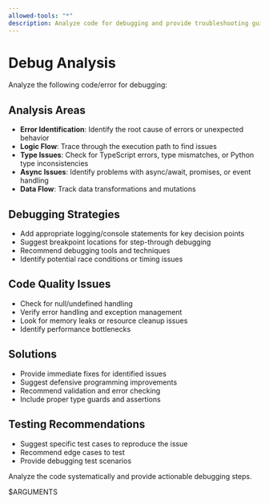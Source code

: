 ```yaml
---
allowed-tools: "*"
description: Analyze code for debugging and provide troubleshooting guidance
---
```


# Debug Analysis

Analyze the following code/error for debugging:

## Analysis Areas
- **Error Identification**: Identify the root cause of errors or unexpected behavior
- **Logic Flow**: Trace through the execution path to find issues
- **Type Issues**: Check for TypeScript errors, type mismatches, or Python type inconsistencies
- **Async Issues**: Identify problems with async/await, promises, or event handling
- **Data Flow**: Track data transformations and mutations

## Debugging Strategies
- Add appropriate logging/console statements for key decision points
- Suggest breakpoint locations for step-through debugging
- Recommend debugging tools and techniques
- Identify potential race conditions or timing issues

## Code Quality Issues
- Check for null/undefined handling
- Verify error handling and exception management
- Look for memory leaks or resource cleanup issues
- Identify performance bottlenecks

## Solutions
- Provide immediate fixes for identified issues
- Suggest defensive programming improvements
- Recommend validation and error checking
- Include proper type guards and assertions

## Testing Recommendations
- Suggest specific test cases to reproduce the issue
- Recommend edge cases to test
- Provide debugging test scenarios

Analyze the code systematically and provide actionable debugging steps.

$ARGUMENTS 